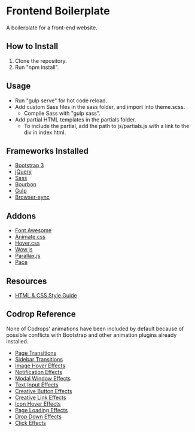 # Frontend Boilerplate
A boilerplate for a front-end website.

## How to Install
1. Clone the repository.
2. Run "npm install".

## Usage
- Run "gulp serve" for hot code reload.
- Add custom Sass files in the sass folder, and import into theme.scss.
  - Compile Sass with "gulp sass".
- Add partial HTML templates in the partials folder.
  - To include the partial, add the path to js/partials.js with a link to the div in index.html. 

## Frameworks Installed
- [Bootstrap 3](http://getbootstrap.com/)
- [jQuery](https://api.jquery.com/)
- [Sass](http://sass-lang.com/guide)
- [Bourbon](http://bourbon.io/docs/)
- [Gulp](https://github.com/gulpjs/gulp/blob/master/docs/getting-started.md)
- [Browser-sync](https://www.browsersync.io/docs/gulp)

## Addons
- [Font Awesome](http://fontawesome.io/examples/)
- [Animate.css](https://daneden.github.io/animate.css/)
- [Hover.css](http://ianlunn.co.uk/articles/hover-css-tutorial-introduction/)
- [Wow.js](http://mynameismatthieu.com/WOW/docs.html)
- [Parallax.js](https://github.com/pixelcog/parallax.js)
- [Pace](http://github.hubspot.com/pace/docs/welcome/)

## Resources
- [HTML & CSS Style Guide](http://codeguide.co/)

## Codrop Reference
None of Codrops' animations have been included by default because of possible conflicts with Bootstrap and other animation plugins already installed.

- [Page Transitions](http://tympanus.net/Development/PageTransitions/)
- [Sidebar Transitions](http://tympanus.net/Development/SidebarTransitions/)
- [Image Hover Effects](http://tympanus.net/Development/HoverEffectIdeas/)
- [Notification Effects](http://tympanus.net/Development/NotificationStyles/)
- [Modal Window Effects](http://tympanus.net/Development/ModalWindowEffects/)
- [Text Input Effects](http://tympanus.net/Development/TextInputEffects/)
- [Creative Button Effects](http://tympanus.net/Development/CreativeButtons/)
- [Creative Link Effects](http://tympanus.net/Development/CreativeLinkEffects/)
- [Icon Hover Effects](http://tympanus.net/Development/IconHoverEffects/)
- [Page Loading Effects](http://tympanus.net/Development/PageLoadingEffects/)
- [Drop Down Effects](http://tympanus.net/Development/SimpleDropDownEffects/)
- [Click Effects](http://tympanus.net/Development/ClickEffects/)

